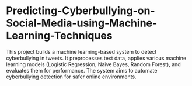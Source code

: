 # Predicting-Cyberbullying-on-Social-Media-using-Machine-Learning-Techniques
This project builds a machine learning-based system to detect cyberbullying in tweets. It preprocesses text data, applies various machine learning models (Logistic Regression, Naive Bayes, Random Forest), and evaluates them for performance. The system aims to automate cyberbullying detection for safer online environments.
